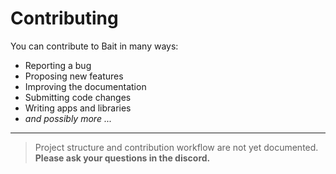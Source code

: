 # Contributing
You can contribute to Bait in many ways:
- Reporting a bug
- Proposing new features
- Improving the documentation
- Submitting code changes
- Writing apps and libraries
- _and possibly more ..._

---

> Project structure and contribution workflow are not yet documented.
> **Please ask your questions in the discord.**
